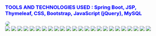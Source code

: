 <h3 style="color:blue;"> TOOLS AND TECHNOLOGIES USED : Spring Boot, JSP, Thymeleaf, CSS, Bootstrap, JavaScript (jQuery), MySQL </h3>

<img src="https://github.com/iambashir/E-Commerce-E-Royal-Mart/blob/main/Screenshot/01_General_user_home.png" style="border-radius: 10px;"><br>
<img src="https://github.com/iambashir/E-Commerce-E-Royal-Mart/blob/main/Screenshot/02_Gallery.png" width="" height="">
<img src="https://github.com/iambashir/E-Commerce-E-Royal-Mart/blob/main/Screenshot/03_About_Us.png"  width="" height="">
<img src="https://github.com/iambashir/E-Commerce-E-Royal-Mart/blob/main/Screenshot/04_Contact_Us.png"  width="" height="">
<img src="https://github.com/iambashir/E-Commerce-E-Royal-Mart/blob/main/Screenshot/05_Our_Services.png"  width="" height="">
<img src="https://github.com/iambashir/E-Commerce-E-Royal-Mart/blob/main/Screenshot/06_Location.png"  width="" height="">
<img src="https://github.com/iambashir/E-Commerce-E-Royal-Mart/blob/main/Screenshot/07_My_Orders.png"  width="" height="">
<img src="https://github.com/iambashir/E-Commerce-E-Royal-Mart/blob/main/Screenshot/07_My_Orders.png"  width="" height="">
<img src="https://github.com/iambashir/E-Commerce-E-Royal-Mart/blob/main/Screenshot/08_Invoice.JPG"  width="" height="">
<img src="https://github.com/iambashir/E-Commerce-E-Royal-Mart/blob/main/Screenshot/09_Admin_Dashboard.png" width="" height="">
<img src="https://github.com/iambashir/E-Commerce-E-Royal-Mart/blob/main/Screenshot/10_Report_Summery.png" width="" height="">
<img src="https://github.com/iambashir/E-Commerce-E-Royal-Mart/blob/main/Screenshot/11_Add_Products.png" width="" height="">
<img src="https://github.com/iambashir/E-Commerce-E-Royal-Mart/blob/main/Screenshot/12_All_Entry.png" width="" height="">
<img src="https://github.com/iambashir/E-Commerce-E-Royal-Mart/blob/main/Screenshot/14_Customer_Messeges.png" width="" height="">
<img src="https://github.com/iambashir/E-Commerce-E-Royal-Mart/blob/main/Screenshot/15_All_Orders.png" width="" height="">
<img src="https://github.com/iambashir/E-Commerce-E-Royal-Mart/blob/main/Screenshot/16_Change_Passwords.png" width="" height="">
<img src="https://github.com/iambashir/E-Commerce-E-Royal-Mart/blob/main/Screenshot/17_Customer_Orders.png" width="" height="">
<img src="https://github.com/iambashir/E-Commerce-E-Royal-Mart/blob/main/Screenshot/18_Delevered_Orderes.png" width="" height="">
<img src="https://github.com/iambashir/E-Commerce-E-Royal-Mart/blob/main/Screenshot/19_My_Account_Details.png" width="" height="">
<img src="https://github.com/iambashir/E-Commerce-E-Royal-Mart/blob/main/Screenshot/20My_Order.png" width="" height="">
<img src="https://github.com/iambashir/E-Commerce-E-Royal-Mart/blob/main/Screenshot/21_Pending_Orders.png" width="" height="">
<img src="https://github.com/iambashir/E-Commerce-E-Royal-Mart/blob/main/Screenshot/22_Pending_Orders2.png" width="" height="">
<img src="https://github.com/iambashir/E-Commerce-E-Royal-Mart/blob/main/Screenshot/23_Product_Details.png" width="" height="">
<img src="https://github.com/iambashir/E-Commerce-E-Royal-Mart/blob/main/Screenshot/24_Search.png" width="" height="">
<img src="https://github.com/iambashir/E-Commerce-E-Royal-Mart/blob/main/Screenshot/25_View_All_Products.png" width="" height="">
